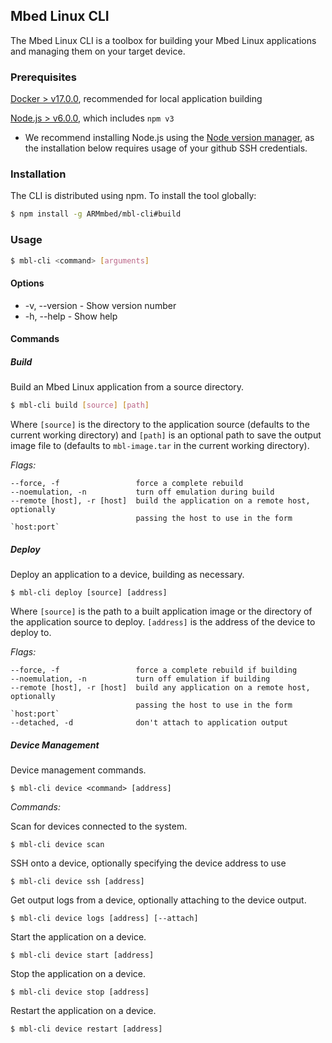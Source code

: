 ## Mbed Linux CLI

The Mbed Linux CLI is a toolbox for building your Mbed Linux applications and managing them on your target device.

### Prerequisites

[Docker > v17.0.0](https://www.docker.com), recommended for local application building

[Node.js > v6.0.0](https://nodejs.org), which includes `npm v3`

- We recommend installing Node.js using the [Node version manager](https://github.com/creationix/nvm), as the installation below requires usage of your github SSH credentials.

### Installation

The CLI is distributed using npm. To install the tool globally:

```bash
$ npm install -g ARMmbed/mbl-cli#build
```

### Usage

```bash
$ mbl-cli <command> [arguments]
```

#### Options

- -v, --version - Show version number
- -h, --help - Show help

#### Commands

##### Build

Build an Mbed Linux application from a source directory.

```bash
$ mbl-cli build [source] [path]
```

Where `[source]` is the directory to the application source (defaults to the current working directory) and `[path]` is an optional path to save the output image file to (defaults to `mbl-image.tar` in the current working directory).

_Flags:_
```
--force, -f                 force a complete rebuild
--noemulation, -n           turn off emulation during build
--remote [host], -r [host]  build the application on a remote host, optionally
                            passing the host to use in the form `host:port`
```

##### Deploy

Deploy an application to a device, building as necessary.

```
$ mbl-cli deploy [source] [address]
```

Where `[source]` is the path to a built application image or the directory of the application source to deploy. `[address]` is the address of the device to deploy to.

_Flags:_
```
--force, -f                 force a complete rebuild if building
--noemulation, -n           turn off emulation if building
--remote [host], -r [host]  build any application on a remote host, optionally
                            passing the host to use in the form `host:port`
--detached, -d              don't attach to application output
```

##### Device Management

Device management commands.

```
$ mbl-cli device <command> [address]
```

_Commands:_

Scan for devices connected to the system.
```
$ mbl-cli device scan
```

SSH onto a device, optionally specifying the device address to use
```
$ mbl-cli device ssh [address]
```

Get output logs from a device, optionally attaching to the device output.
```
$ mbl-cli device logs [address] [--attach]
```

Start the application on a device.
```
$ mbl-cli device start [address]
```

Stop the application on a device.
```
$ mbl-cli device stop [address]
```

Restart the application on a device.
```
$ mbl-cli device restart [address]
```
